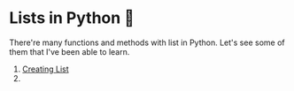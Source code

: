 # Lists in Python :snake:

There're many functions and methods with list in Python. Let's see some of them that I've been able to learn.

1.  [Creating List](creating-lists.py)
2.  
